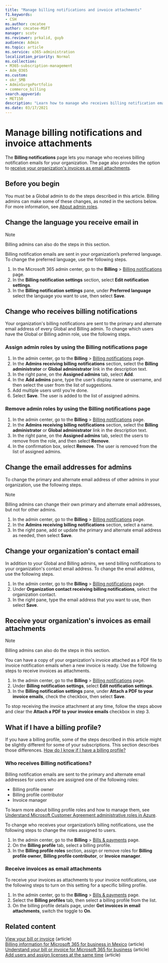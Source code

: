 ```yaml
---
title: "Manage billing notifications and invoice attachments"
f1.keywords:
- CSH
ms.author: cmcatee
author: cmcatee-MSFT
manager: scotv
ms.reviewer: prkalid, guyb
audience: Admin
ms.topic: article
ms.service: o365-administration
localization_priority: Normal
ms.collection: 
- M365-subscription-management
- Adm_O365
ms.custom:
- okr_SMB
- AdminSurgePortfolio
- commerce_billing
search.appverid:
- MET150
description: "Learn how to manage who receives billing notification emails and invoice attachments."
ms.date: 03/17/2021
---
```


# Manage billing notifications and invoice attachments

The **Billing notifications** page lets you manage who receives billing notification emails for your organization. The page also provides the option to [receive your organization's invoices as email attachments](#receive-your-organizations-invoices-as-email-attachments).

## Before you begin

You must be a Global admin to do the steps described in this article. Billing admins can make some of these changes, as noted in the sections below. For more information, see [About admin roles](../../admin/add-users/about-admin-roles.md).

## Change the language you receive email in

> [!NOTE]
> Billing admins can also do the steps in this section.

Billing notification emails are sent in your organization’s preferred language. To change the preferred language, use the following steps.

1. In the Microsoft 365 admin center, go to the **Billing** > <a href="https://go.microsoft.com/fwlink/p/?linkid=853212" target="_blank">Billing notifications</a> page.
2. In the **Billing notification settings** section, select **Edit notification settings**.
3. In the **Billing notification settings** pane, under **Preferred language** select the language you want to use, then select **Save**.

## Change who receives billing notifications

Your organization's billing notifications are sent to the primary and alternate email address of every Global and Billing admin. To change which users have the Global or Billing admin role, use the following steps.

### Assign admin roles by using the Billing notifications page

1. In the admin center, go to the **Billing** > <a href="https://go.microsoft.com/fwlink/p/?linkid=853212" target="_blank">Billing notifications</a> page.
2. In the **Admins receiving billing notifications** section, select the **Billing administrator** or **Global administrator** link in the description text.
3. In the right pane, on the **Assigned admins** tab, select **Add**.
4. In the **Add admins** pane, type the user’s display name or username, and then select the user from the list of suggestions.
5. Add multiple users until you’re done.
6. Select **Save**. The user is added to the list of assigned admins.

### Remove admin roles by using the Billing notifications page

1. In the admin center, go to the **Billing** > <a href="https://go.microsoft.com/fwlink/p/?linkid=853212" target="_blank">Billing notifications</a> page.
2. In the **Admins receiving billing notifications** section, select the **Billing administrator** or **Global administrator** link in the description text.
3. In the right pane, on the **Assigned admins** tab, select the users to remove from the role, and then select **Remove**.
4. In the confirmation box, select **Remove**. The user is removed from the list of assigned admins.

## Change the email addresses for admins

To change the primary and alternate email address of other admins in your organization, use the following steps.

> [!NOTE]
> Billing admins can change their own primary and alternate email addresses, but not for other admins.

1. In the admin center, go to the **Billing** > <a href="https://go.microsoft.com/fwlink/p/?linkid=853212" target="_blank">Billing notifications</a> page.
2. In the **Admins receiving billing notifications** section, select a name.
3. In the right pane, add or update the primary and alternate email address as needed, then select **Save**.

## Change your organization's contact email

In addition to your Global and Billing admins, we send billing notifications to your organization's contact email address. To change the email address, use the following steps.

1. In the admin center, go to the **Billing** > <a href="https://go.microsoft.com/fwlink/p/?linkid=853212" target="_blank">Billing notifications</a> page.
2. Under **Organization contact receiving billing notifications**, select the organization contact.
3. In the right pane, type the email address that you want to use, then select **Save**.

## Receive your organization's invoices as email attachments

> [!NOTE]
> Billing admins can also do the steps in this section.

You can have a copy of your organization's invoice attached as a PDF file to invoice notification emails when a new invoice is ready. Use the following steps to receive invoices as attachments.

1. In the admin center, go to the **Billing** > <a href="https://go.microsoft.com/fwlink/p/?linkid=853212" target="_blank">Billing notifications</a> page.
2. Under **Billing notification settings**, select **Edit notification settings**.
3. In the **Billing notification settings** pane, under **Attach a PDF to your invoice emails**, check the checkbox, then select **Save**.

To stop receiving the invoice attachment at any time, follow the steps above and clear the **Attach a PDF to your invoice  emails** checkbox in step 3.

## What if I have a billing profile?

If you have a billing profile, some of the steps described in this article might be slightly different for some of your subscriptions. This section describes those differences. [How do I know if I have a billing profile?](manage-billing-profiles.md)

### Who receives Billing notifications?

Billing notification emails are sent to the primary and alternate email addresses for users who are assigned one of the following roles:

- Billing profile owner
- Billing profile contributor
- Invoice manager

To learn more about billing profile roles and how to manage them, see [Understand Microsoft Customer Agreement administrative roles in Azure](/azure/cost-management-billing/manage/understand-mca-roles).

To change who receives your organization’s billing notifications, use the following steps to change the roles assigned to users.

1. In the admin center, go to the **Billing** > <a href="https://go.microsoft.com/fwlink/p/?linkid=2102895" target="_blank">Bills & payments</a> page.
2. On the **Billing profile** tab, select a billing profile.
3. In the **Billing profile roles** section, assign or remove roles for **Billing profile owner**, **Billing profile contributor**, or **Invoice manager**.

### Receive invoices as email attachments

To receive your invoices as attachments to your invoice notifications, use the following steps to turn on this setting for a specific billing profile.

1. In the admin center, go to the **Billing** > <a href="https://go.microsoft.com/fwlink/p/?linkid=2102895" target="_blank">Bills & payments</a> page.
2. Select the **Billing profiles** tab, then select a billing profile from the list.
3. On the billing profile details page, under **Get invoices in email attachments**, switch the toggle to **On**.

## Related content

[View your bill or invoice](view-your-bill-or-invoice.md) (article)\
[Billing information for Microsoft 365 for business in Mexico](/microsoft-365/commerce/billing-and-payments/mexico-billing-info) (article) \
[Understand your bill or invoice for Microsoft 365 for business](understand-your-invoice2.md) (article)\
[Add users and assign licenses at the same time](../../admin/add-users/add-users.md) (article)
